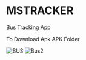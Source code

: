 # MSTRACKER
Bus Tracking App

To Download Apk 
APK Folder

![BUS](https://user-images.githubusercontent.com/58388494/147410247-672f61b2-9ffb-4645-bb8f-6bef2929f2d1.jpeg)
![Bus2](https://user-images.githubusercontent.com/58388494/147411084-f18c6f58-40c8-41e1-930f-d3edcb3bdf7f.jpeg)

